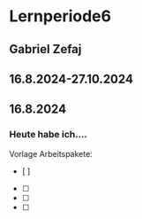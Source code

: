 # Lernperiode6

## Gabriel Zefaj
## 16.8.2024-27.10.2024

## 16.8.2024
### Heute habe ich....

Vorlage Arbeitspakete:
- [ ] 
- [ ] 
- [ ] 
- [ ] 


